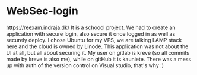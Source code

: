 # WebSec-login
https://reexam.indraja.dk/
It is a schoool project.
We had to create an application with secure login, also secure it once logged in as well as securely deploy. I chose Ubuntu for my VPS, we are talking LAMP stack here and the cloud is owned by Linode. This application was not about the UI at all, but all about securing it.
My user on gitlab is kreve (so all commits made by kreve is also me), while on gitHub it is kauniete. There was a mess up with auth of the version control on Visual studio, that's why :)
